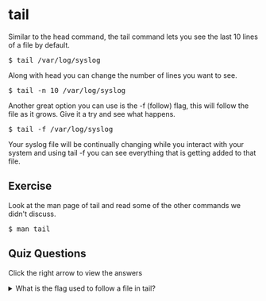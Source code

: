# tail

Similar to the head command, the tail command lets you see the last 10 lines of a file by default.

<pre>$ tail /var/log/syslog</pre>

Along with head you can change the number of lines you want to see.

<pre>$ tail -n 10 /var/log/syslog</pre>

Another great option you can use is the -f (follow) flag, this will follow the file as it grows. Give it a try and see what happens. 

<pre>$ tail -f /var/log/syslog</pre> 

Your syslog file will be continually changing while you interact with your system and using tail -f you can see everything that is getting added to that file.

## Exercise

Look at the man page of tail and read some of the other commands we didn't discuss. 

<pre>$ man tail</pre>

## Quiz Questions 

Click the right arrow to view the answers

<details>
<summary>What is the flag used to follow a file in tail?</summary>
-f
</details>
